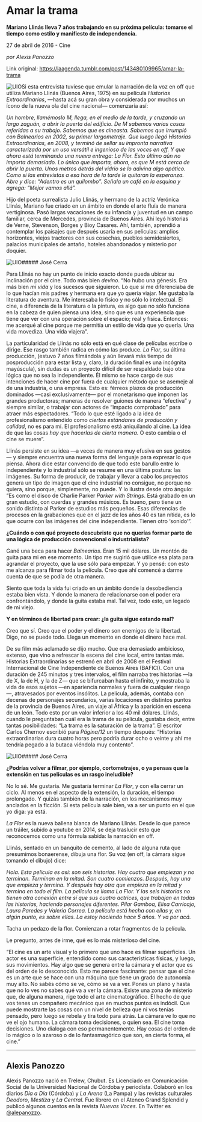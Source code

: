 # Amar la trama

**Mariano Llinás lleva 7 años trabajando en su próxima película: tomarse el tiempo como estilo y manifiesto de independencia.**

27 de abril de 2016 - Cine

_por Alexis Panozzo_

Link original: https://laagenda.tumblr.com/post/143480109965/amar-la-trama

![UIO](https://64.media.tumblr.com/5709650c82662b748b84083be7c7cbfc/tumblr_inline_pjzrfzKc8h1t6q87u_500.jpg)Si esta entrevista tuviese que emular la narración de la voz en off que utiliza Mariano Llinás (Buenos Aires, 1975) en su película *Historias Extraordinarias*, —hasta acá su gran obra y considerada por muchos un ícono de la nueva ola del cine nacional— comenzaría así:


*Un hombre, llamémoslo M, llega, en el medio de la tarde, y cruzando un largo zaguán, a abrir la puerta del edificio. De M sabemos varias cosas referidas a su trabajo. Sabemos que es cineasta. Sabemos que irrumpió con Balnearios en 2002, su primer largometraje. Que luego llegó Historias Extraordinarias, en 2008, y terminó de sellar su impronta narrativa caracterizada por un uso versátil e ingenioso de las voces en off. Y que ahora está terminando una nueva entrega: La Flor. Esto último aún no importa demasiado. Lo único que importa, ahora, es que M está cerca de abrir la puerta. Unos metros detrás del vidrio se lo adivina algo apático. Como si las entrevistas a esa hora de la tarde le quitaran la esperanza. Abre y dice: “Adentro es un quilombo”. Señala un café en la esquina y agrega: “Mejor vamos allá”.*

Hijo del poeta surrealista Julio Llinás, y hermano de la actriz Verónica Llinás, Mariano fue criado en un ámbito en donde el arte fluía de manera vertiginosa. Pasó largas vacaciones de su infancia y juventud en un campo familiar, cerca de Mercedes, provincia de Buenos Aires. Ahí leyó historias de Verne, Stevenson, Borges y Bioy Casares. Ahí, también, aprendió a contemplar los paisajes que después usaría en sus películas: amplios horizontes, viejos tractores con sus cosechas, pueblos semidesiertos, palacios municipales de antaño, hoteles abandonados y misterio por doquier.


![UIO](https://64.media.tumblr.com/6906d9196c7efd6bee0ba4378d7a498e/tumblr_inline_pjzrg0efRT1t6q87u_500.jpg)##### José Cerra

Para Llinás no hay un punto de inicio exacto donde pueda ubicar su inclinación por el cine. Todo más bien *devino*. “No hubo una génesis. Era más bien *mi vida* y los sucesos que siguieron. Lo que sí me diferenciaba de lo que hacían mis padres y hermana era que yo quería viajar. Me gustaba la literatura de aventura. Me interesaba lo físico y no sólo lo intelectual. El cine, a diferencia de la literatura o la pintura, es algo que no sólo funciona en la cabeza de quien piensa una idea, sino que es una experiencia que tiene que ver con una operación sobre el espacio; real y física. Entonces: me acerqué al cine porque me permitía un estilo de vida que yo quería. Una vida movediza. Una vida viajera”.


La particularidad de Llinás no sólo está en qué clase de películas escribe o dirige. Ese rasgo también radica en cómo las produce. *La Flor*, su última producción, (estuvo 7 años filmándola y aún llevará más tiempo de posproducción para estar lista y, claro, la duración final es una incógnita mayúscula), sin dudas es un proyecto difícil de ser respaldado bajo otra lógica que no sea la independiente. Él mismo se hace cargo de sus intenciones de hacer cine por fuera de cualquier método que se asemeje al de una industria, o una empresa. Esto es: férreos plazos de producción dominados —casi exclusivamente— por el monetarismo que imponen las grandes productoras; maneras de resolver guiones de manera “efectiva” y siempre similar, o trabajar con actores de “impacto comprobado” para atraer más espectadores. “Todo lo que esté ligado a la idea de profesionalismo entendido como *ciertos estándares de producción y calidad*, no es para mí. El profesionalismo está aniquilando al cine. La idea de que las cosas *hay que hacerlas de cierta manera*. O esto cambia o el cine se muere”.


Llinás persiste en su idea —a veces de manera muy efusiva en sus gestos— y siempre encuentra una nueva forma del lenguaje para expresar lo que piensa. Ahora dice estar convencido de que todo este barullo entre lo independiente y lo industrial sólo se resume en una última postura: las imágenes. Su forma de producir, de trabajar y llevar a cabo los proyectos genera un tipo de imagen que el cine industrial no consigue, no porque no quiera, sino porque, simplemente, no puede. Y lo ilustra desde otro ángulo: “Es como el disco de Charlie Parker *Parker with Strings*. Está grabado en un gran estudio, con cuerdas y grandes músicos. Es bueno, pero tiene un sonido distinto al Parker de estudios más pequeños. Esas diferencias de procesos en la grabaciones que en el jazz de los años 40 es tan nítida, es lo que ocurre con las imágenes del cine independiente. Tienen otro ‘sonido’”.


**¿Cuándo o con qué proyecto descubriste que no querías formar parte de una lógica de producción convencional o industrialista?**

Gané una beca para hacer *Balnearios*. Eran 15 mil dólares. Un montón de guita para mi en ese momento. Un tipo me sugirió que utilice esa plata para agrandar el proyecto, que la use sólo para empezar. Y yo pensé: con esto me alcanza para filmar toda la película. Creo que ahí comencé a darme cuenta de que se podía de otra manera. 


Siento que toda la vida fui criado en un ámbito donde la desobediencia estaba bien vista. Y donde la manera de relacionarse con el poder era confrontándolo, y donde la guita estaba mal. Tal vez, todo esto, un legado de mi viejo.


**Y en términos de libertad para crear: ¿la guita sigue estando mal?**

Creo que sí. Creo que el poder y el dinero son enemigos de la libertad. Digo, no se puede todo. Llega un momento en donde el dinero hace mal. 


De su film más aclamado se dijo mucho. Que era demasiado ambicioso, extenso, que vino a refrescar la escena del cine local, entre tantas más. Historias Extraordinarias se estrenó en abril de 2008 en el Festival Internacional de Cine Independiente de Buenos Aires (BAFICI). Con una duración de 245 minutos y tres intervalos, el film narraba tres historias —la de X, la de H, y la de Z— que se bifurcaban hasta el infinito, y mostraba la vida de esos sujetos —en apariencia normales y fuera de cualquier riesgo—, atravesados por eventos insólitos. La película, además, contaba con decenas de personajes secundarios, varias locaciones en distintos puntos de la provincia de Buenos Aires, un viaje al África y la aparición en escena de un león. Todo esto por un valor inferior a los 40 mil dólares. Llinás, cuando le preguntaban cuál era la trama de su película, gustaba decir, entre tantas posibilidades: “La trama es la saturación de la trama”. El escritor Carlos Chernov escribió para *Página/12* un tiempo después: “Historias extraordinarias dura cuatro horas pero podría durar ocho o veinte y ahí me tendría pegado a la butaca viéndola muy contento”.


![UIO](https://64.media.tumblr.com/5709650c82662b748b84083be7c7cbfc/tumblr_inline_pjzrfzKc8h1t6q87u_500.jpg)##### José Cerra

**¿Podrías volver a filmar, por ejemplo, cortometrajes, o ya pensas que la extensión en tus películas es un rasgo ineludible?**

No lo sé. Me gustaría. Me gustaría terminar *La Flor*, y con ella cerrar un ciclo. Al menos en el aspecto de la extensión, la duración, el tiempo prolongado. Y quizás también de la narración, en los mecanismos muy anclados en la ficción. Si esta película sale bien, va a ser un punto en el que yo diga: ya está. 


*La Flor* es la nueva ballena blanca de Mariano Llinás. Desde lo que parece un tráiler, subido a youtube en 2014, se deja traslucir esto que reconocemos como una fórmula sabida: la narración en off. 


Llinás, sentado en un banquito de cemento, al lado de alguna ruta que presumimos bonaerense, dibuja una flor. Su voz (en off, la cámara sigue tomando el dibujo) dice:


*Hola. Esta película es así: son seis historias. Hay cuatro que empiezan y no terminan. Terminan en la mitad. Son cuatro comienzos. Después, hay una que empieza y termina. Y después hay otra que empieza en la mitad y termina en todo el film. La película se llama La Flor. Y las seis historias no tienen otra conexión entre sí que sus cuatro actrices, que trabajan en todas las historias, haciendo personajes diferentes. Pilar Gamboa, Elisa Carricajo, Laura Paredes y Valeria Correa. La película está hecha con ellas y, en algún punto, es sobre ellas. La estoy haciendo hace 5 años. Y va por acá.*

Tacha un pedazo de la flor. Comienzan a rotar fragmentos de la película.


Le pregunto, antes de irme, qué es lo más misterioso del cine.

“El cine es un arte visual y lo primero que uno hace es filmar superficies. Un actor es una superficie, entendido como sus características físicas, y luego, sus movimientos. Hay algo que se genera entre la cámara y el actor que es del orden de lo desconocido. Esto me parece fascinante: pensar que el cine es un arte que se hace con una máquina que tiene un grado de autonomía muy alto. No sabés cómo se ve, cómo se va a ver. Pones un plano y hasta que no lo ves no sabes qué va a ver la cámara. Existe una zona de misterio que, de alguna manera, rige todo el arte cinematográfico. El hecho de que vos tenes un compañero mecánico que en muchos puntos es indócil. Que puede mostrarte las cosas con un nivel de belleza que ni vos tenías pensado, pero luego se rebela y tira todo para atrás. La cámara ve lo que no ve el ojo humano. La cámara toma decisiones, o quien sea. El cine toma decisiones. Uno dialoga con eso permanentemente. Hay cosas del orden de lo mágico o lo azaroso o de lo fantasmagórico que son, en cierta forma, el cine.”




---

 Alexis Panozzo
---------------

 Alexis Panozzo nació en Trelew, Chubut. Es Licenciado en Comunicación Social de la Universidad Nacional de Córdoba y periodista. Colaboró en los diarios *Día a Día* (Córdoba) y *La Arena* (La Pampa) y las revistas culturales *Deodoro*, *Mestiza* y *La Central*. Fue librero en el Ateneo Grand Splendid y publicó algunos cuentos en la revista *Nuevas Voces*. En Twitter es [@alepanozzo](http://www.twitter.com/alepanozzo). 

